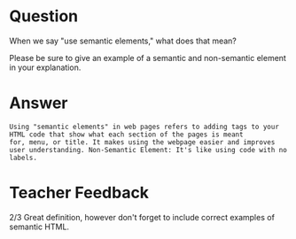 # Question

When we say "use semantic elements," what does that mean?

Please be sure to give an example of a semantic and non-semantic element in your explanation.

# Answer
    Using "semantic elements" in web pages refers to adding tags to your HTML code that show what each section of the pages is meant for, menu, or title. It makes using the webpage easier and improves user understanding. Non-Semantic Element: It's like using code with no labels.

# Teacher Feedback
2/3
Great definition, however don't forget to include correct examples of semantic HTML. 